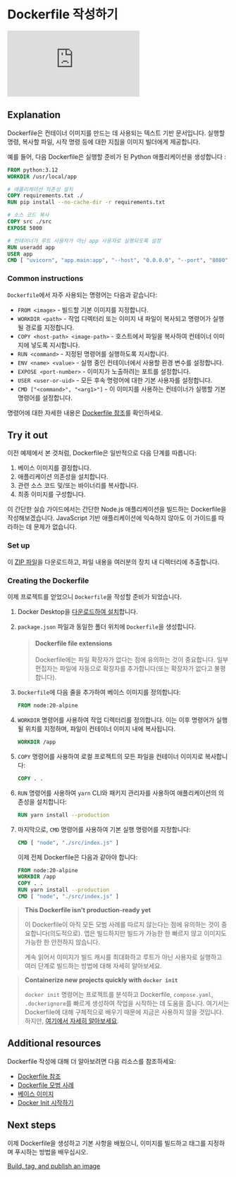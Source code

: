 # Dockerfile 작성하기

<div class="youtube-video">
   <iframe 
    src="https://www.youtube.com/embed/Jx8zoIhiP4c" 
    frameborder="0" 
    allow="accelerometer; clipboard-write; encrypted-media; gyroscope; picture-in-picture" 
    allowfullscreen
   >
  </iframe>
</div>

## Explanation

Dockerfile은 컨테이너 이미지를 만드는 데 사용되는 텍스트 기반 문서입니다. 실행할 명령, 복사할 파일, 시작 명령 등에 대한 지침을 이미지 빌더에게 제공합니다.

예를 들어, 다음 Dockerfile은 실행할 준비가 된 Python 애플리케이션을 생성합니다 :

```dockerfile
FROM python:3.12
WORKDIR /usr/local/app

# 애플리케이션 의존성 설치
COPY requirements.txt ./
RUN pip install --no-cache-dir -r requirements.txt

# 소스 코드 복사
COPY src ./src
EXPOSE 5000

# 컨테이너가 루트 사용자가 아닌 app 사용자로 실행되도록 설정
RUN useradd app
USER app
CMD [ "uvicorn", "app.main:app", "--host", "0.0.0.0", "--port", "8080" ]
```

### Common instructions

`Dockerfile`에서 자주 사용되는 명령어는 다음과 같습니다:

- `FROM <image>` - 빌드할 기본 이미지를 지정합니다.
- `WORKDIR <path>` - 작업 디렉터리 또는 이미지 내 파일이 복사되고 명령어가 실행될 경로를 지정합니다.
- `COPY <host-path> <image-path>` - 호스트에서 파일을 복사하여 컨테이너 이미지에 넣도록 지시합니다.
- `RUN <command>` - 지정된 명령어를 실행하도록 지시합니다.
- `ENV <name> <value>` - 실행 중인 컨테이너에서 사용할 환경 변수를 설정합니다.
- `EXPOSE <port-number>` - 이미지가 노출하려는 포트를 설정합니다.
- `USER <user-or-uid>` - 모든 후속 명령어에 대한 기본 사용자를 설정합니다.
- `CMD ["<command>", "<arg1>"]` - 이 이미지를 사용하는 컨테이너가 실행할 기본 명령어를 설정합니다.

명령어에 대한 자세한 내용은 [Dockerfile 참조](https://docs.docker.com/engine/reference/builder/)를 확인하세요.

## Try it out

이전 예제에서 본 것처럼, Dockerfile은 일반적으로 다음 단계를 따릅니다:

1. 베이스 이미지를 결정합니다.
2. 애플리케이션 의존성을 설치합니다.
3. 관련 소스 코드 및/또는 바이너리를 복사합니다.
4. 최종 이미지를 구성합니다.

이 간단한 실습 가이드에서는 간단한 Node.js 애플리케이션을 빌드하는 Dockerfile을 작성해보겠습니다. JavaScript 기반 애플리케이션에 익숙하지 않아도 이 가이드를 따라하는 데 문제가 없습니다.

### Set up

이 [ZIP 파일](https://github.com/docker/getting-started-todo-app/raw/build-image-from-scratch/app.zip)을 다운로드하고, 파일 내용을 여러분의 장치 내 디렉터리에 추출합니다.

### Creating the Dockerfile

이제 프로젝트를 얻었으니 `Dockerfile`을 작성할 준비가 되었습니다.

1. Docker Desktop을 [다운로드하여 설치](https://www.docker.com/products/docker-desktop/?_gl=1*n03ong*_gcl_au*MjczODgxODI4LjE3Mzg0NzA0NDI.*_ga*MjEyODM1MDY2OC4xNzIwMzEyNzQ5*_ga_XJWPQMJYHQ*MTczOTYwMzg0Ny42My4xLjE3Mzk2MDcyNzYuNTcuMC4w)합니다.
2. `package.json` 파일과 동일한 폴더 위치에 `Dockerfile`을 생성합니다.

   > #### Dockerfile file extensions
   >
   > Dockerfile에는 파일 확장자가 없다는 점에 유의하는 것이 중요합니다. 일부 편집자는 파일에 자동으로 확장자를 추가합니다(또는 확장자가 없다고 불평합니다).

3. `Dockerfile`에 다음 줄을 추가하여 베이스 이미지를 정의합니다:

   ```dockerfile
   FROM node:20-alpine
   ```

4. `WORKDIR` 명령어를 사용하여 작업 디렉터리를 정의합니다. 이는 이후 명령어가 실행될 위치를 지정하며, 파일이 컨테이너 이미지 내에 복사됩니다.

   ```dockerfile
   WORKDIR /app
   ```

5. `COPY` 명령어를 사용하여 로컬 프로젝트의 모든 파일을 컨테이너 이미지로 복사합니다:

   ```dockerfile
   COPY . .
   ```

6. `RUN` 명령어를 사용하여 `yarn` CLI와 패키지 관리자를 사용하여 애플리케이션의 의존성을 설치합니다:

   ```dockerfile
   RUN yarn install --production
   ```

7. 마지막으로, `CMD` 명령어를 사용하여 기본 실행 명령어를 지정합니다:

   ```dockerfile
   CMD [ "node", "./src/index.js" ]
   ```

   이제 전체 Dockerfile은 다음과 같아야 합니다:

   ```dockerfile
   FROM node:20-alpine
   WORKDIR /app
   COPY . .
   RUN yarn install --production
   CMD [ "node", "./src/index.js" ]
   ```

> **This Dockerfile isn't production-ready yet**
>
> 이 Dockerfile이 아직 모든 모범 사례를 따르지 않는다는 점에 유의하는 것이 중요합니다(의도적으로). 앱은 빌드하지만 빌드가 가능한 한 빠르지 않고 이미지도 가능한 한 안전하지 않습니다.
>
> 계속 읽어서 이미지가 빌드 캐시를 최대화하고 루트가 아닌 사용자로 실행하고 여러 단계로 빌드하는 방법에 대해 자세히 알아보세요.

> **Containerize new projects quickly with `docker init`**
>
> `docker init` 명령어는 프로젝트를 분석하고 Dockerfile, `compose.yaml`, `.dockerignore`를 빠르게 생성하여 작업을 시작하는 데 도움을 줍니다. 여기서는 Dockerfile에 대해 구체적으로 배우기 때문에 지금은 사용하지 않을 것입니다. 하지만, [여기에서 자세히 알아보세요](https://docs.docker.com/engine/reference/commandline/init/).

## Additional resources

Dockerfile 작성에 대해 더 알아보려면 다음 리소스를 참조하세요:

- [Dockerfile 참조](https://docs.docker.com/engine/reference/builder/)
- [Dockerfile 모범 사례](https://docs.docker.com/develop/develop-images/dockerfile_best-practices/)
- [베이스 이미지](https://docs.docker.com/develop/develop-images/baseimages/)
- [Docker Init 시작하기](https://docs.docker.com/reference/cli/docker/init/)

## Next steps

이제 Dockerfile을 생성하고 기본 사항을 배웠으니, 이미지를 빌드하고 태그를 지정하며 푸시하는 방법을 배우십시오.

[Build, tag, and publish an image](#/get-started/docker-concepts/building-images/build-tag-and-publish-an-image)
